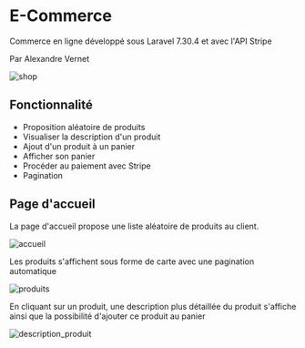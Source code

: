 # E-Commerce
Commerce en ligne développé sous Laravel 7.30.4 et avec l'API Stripe

Par Alexandre Vernet


![shop](https://user-images.githubusercontent.com/72151831/106760792-71e38200-6634-11eb-8fa2-d58b2263856c.png)



## Fonctionnalité
- Proposition aléatoire de produits
- Visualiser la description d'un produit
- Ajout d'un produit à un panier
- Afficher son panier
- Procéder au paiement avec Stripe
- Pagination



## Page d'accueil
La page d'accueil propose une liste aléatoire de produits au client.

![accueil](https://user-images.githubusercontent.com/72151831/106763584-444c0800-6637-11eb-8818-41fb644a0288.png)


Les produits s'affichent sous forme de carte avec une pagination automatique

![produits](https://user-images.githubusercontent.com/72151831/106763891-92610b80-6637-11eb-8c91-a0d6537b62db.png)


En cliquant sur un produit, une description plus détaillée du produit s'affiche ainsi que la possibilité d'ajouter ce produit au panier 

![description_produit](https://user-images.githubusercontent.com/72151831/106763986-ad338000-6637-11eb-91b0-bcea17a21e13.png)
